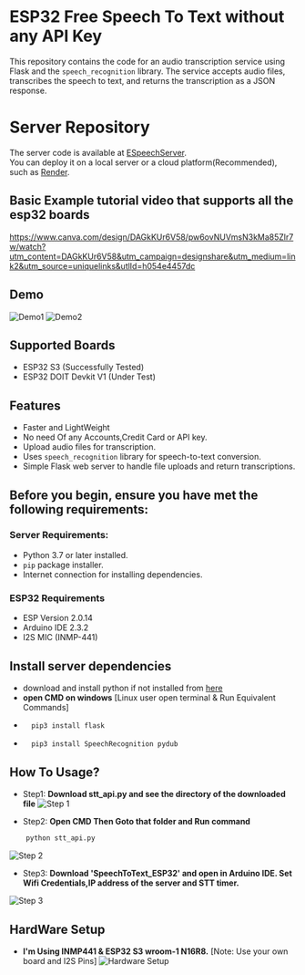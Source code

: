 # ESP32 Free Speech To Text without any API Key

This repository contains the code for an audio transcription service using Flask and the `speech_recognition` library. The service accepts audio files, transcribes the speech to text, and returns the transcription as a JSON response.
# Server Repository
The server code is available at [ESpeechServer](https://github.com/TheZeroHz/ESpeechServer).  
You can deploy it on a local server or a cloud platform(Recommended), such as [Render](http://onrender.com/).

## Basic Example tutorial video that supports all the esp32 boards
https://www.canva.com/design/DAGkKUr6V58/pw6ovNUVmsN3kMa85Zlr7w/watch?utm_content=DAGkKUr6V58&utm_campaign=designshare&utm_medium=link2&utm_source=uniquelinks&utlId=h054e4457dc
## Demo
![Demo1](SpeechToText/img/D1.PNG)
![Demo2](SpeechToText/img/D2.PNG)
## Supported Boards
- ESP32 S3 (Successfully Tested)
- ESP32 DOIT Devkit V1 (Under Test)

## Features
- Faster and LightWeight
- No need Of any Accounts,Credit Card or API key.
- Upload audio files for transcription.
- Uses `speech_recognition` library for speech-to-text conversion.
- Simple Flask web server to handle file uploads and return transcriptions.

## Before you begin, ensure you have met the following requirements:
### Server Requirements:
- Python 3.7 or later installed.
- `pip` package installer.
- Internet connection for installing dependencies.
### ESP32 Requirements
- ESP Version 2.0.14
- Arduino IDE 2.3.2
- I2S MIC (INMP-441)

## Install server dependencies   
- download and install python if not installed from [here](https://www.python.org/downloads/)
- **open CMD on windows**  [Linux user open terminal & Run Equivalent Commands]
- ```sh
    pip3 install flask
    ```
- ```sh
    pip3 install SpeechRecognition pydub
    ```

## How To Usage?

- Step1: **Download stt_api.py and see the directory of the downloaded file**
![Step 1](SpeechToText/img/S1.PNG)

- Step2: **Open CMD Then Goto that folder and Run command**

```sh
    python stt_api.py
```

![Step 2](SpeechToText/img/S2.PNG)

- Step3: **Download 'SpeechToText_ESP32' and open in Arduino IDE. Set Wifi Credentials,IP address of the server and STT timer.**

![Step 3](SpeechToText/img/S3.PNG)


## HardWare Setup
- **I'm Using INMP441 & ESP32 S3 wroom-1 N16R8.**     [Note: Use your own board and I2S Pins]
![Hardware Setup](SpeechToText/img/HardWareSetUP.png)

